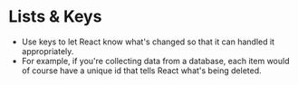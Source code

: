 # Lists & Keys
- Use keys to let React know what's changed so that it can handled it appropriately.
- For example, if you're collecting data from a database, each item would of course have a unique id that tells React what's being deleted.
